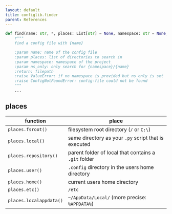 ```yaml
---
layout: default
title: configlib.finder
parent: References
---
```


```python
def find(name: str, *, places: List[str] = None, namespace: str = None, ns_only: bool = False) -> str:
    r"""
    find a config file with {name}

    :param name: name of the config file
    :param places: list of directories to search in
    :param namespace: namespace of the project
    :param ns_only: only search for {namespace}/{name}
    :return: filepath
    :raise ValueError: if no namespace is provided but ns_only is set
    :raise ConfigNotFoundError: config-file could not be found
    """
    ...
```

## places

| function                | place                                                |
|-------------------------|------------------------------------------------------|
| `places.fsroot()`       | filesystem root directory (`/` or `C:\`)             |
| `places.local()`        | same directory as your `.py` script that is executed |
| `places.repository()`   | parent folder of local that contains a `.git` folder |
| `places.user()`         | `.config` directory in the users home directory      |
| `places.home()`         | current users home directory                         |
| `places.etc()`          | `/etc`                                               |
| `places.localappdata()` | `~/AppData/Local/` (more precise: `%APPDATA%`)       |
